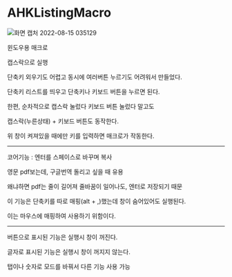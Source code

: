 # AHKListingMacro

![화면 캡처 2022-08-15 035129](https://user-images.githubusercontent.com/72921481/185234101-94c2b81e-3c9b-4ffd-bb22-7e354bf41c33.jpg)

윈도우용 매크로

캡스락으로 실행

단축키 외우기도 어렵고 동시에 여러버튼 누르기도 어려워서 만들었다.

단축키 리스트를 띄우고 단축키나 키보드 버튼을 누르면 된다.

한편, 순차적으로 캡스락 눌렀다 키보드 버튼 눌렀다 말고도

캡스락(누른상태) + 키보드 버튼도 동작한다.

위 창이 켜져있을 때에만 키를 입력하면 매크로가 작동한다.

-----------------------------------------

코어기능 : 엔터를 스페이스로 바꾸며 복사

영문 pdf보는데, 구글번역 돌리고 싶을 때 유용

왜냐하면 pdf는 줄이 길어져 줄바꿈이 일어나도, 엔터로 저장되기 때문

이 기능은 단축키를 따로 매핑(alt + ,)했는데 창이 숨어있어도 실행된다.

이는 마우스에 매핑하여 사용하기 위함이다.

----------------------------------------------------

버튼으로 표시된 기능은 실행시 창이 꺼진다.

글자로 표시된 기능은 실행시 창이 꺼지지 않는다.

탭이나 숫자로 모드를 바꿔서 다른 기능 사용 가능
